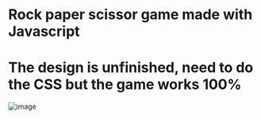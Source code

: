 # Rock paper scissor game made with Javascript
# The design is unfinished, need to do the CSS but the game works 100%
![image](https://user-images.githubusercontent.com/39746523/202308571-ea8cdf3a-fe59-4257-b42e-2ca00f45ca8f.png)
